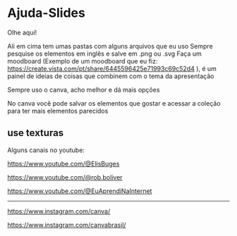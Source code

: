 # Ajuda-Slides

Olhe aqui!

Ali em cima tem umas pastas com alguns arquivos que eu uso
Sempre pesquise os elementos em inglês e salve em .png ou .svg
Faça um moodboard (Exemplo de um moodboard que eu fiz: https://create.vista.com/pt/share/6445596425e71993c69c52d4 ), é um painel de ideias de coisas que combinem com o tema da apresentação




Sempre uso o canva, acho melhor e dá mais opções

No canva você pode salvar os elementos que gostar e acessar a coleção para ter mais elementos parecidos

use texturas
----------------------------------------------------------------------------------------------------------------------------------------
Alguns canais no youtube:

https://www.youtube.com/@ElisBuges

https://www.youtube.com/@rob.boliver

https://www.youtube.com/@EuAprendiNaInternet

-----------------------------------------------------------------------------------------------------------------------------------------

https://www.instagram.com/canva/

https://www.instagram.com/canvabrasil/

